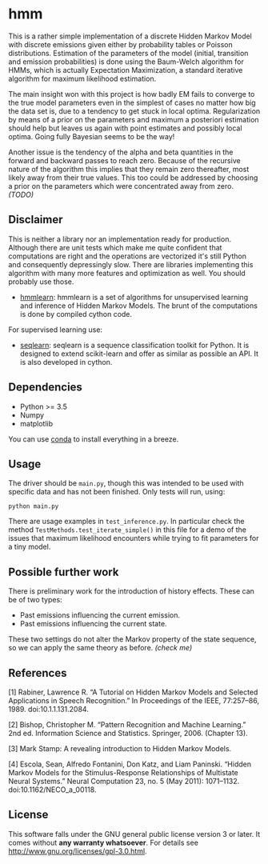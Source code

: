 # hmm

This is a rather simple implementation of a discrete Hidden Markov Model 
with discrete emissions given either by probability tables or Poisson
distributions. Estimation of the parameters of the model (initial, transition
and emission probabilities) is done using the Baum-Welch algorithm for HMMs,
which is actually Expectation Maximization, a standard iterative algorithm
for maximum likelihood estimation.

The main insight won with this project is how badly EM fails to converge
to the true model parameters even in the simplest of cases no matter how big
the data set is, due to a tendency to get stuck in local optima.
Regularization by means of a prior on the parameters and maximum a posteriori
estimation should help but leaves us again with point estimates and possibly
local optima. Going fully Bayesian seems to be the way!

Another issue is the tendency of the alpha and beta quantities in the forward
and backward passes to reach zero. Because of the recursive nature of the
algorithm this implies that they remain zero thereafter, most likely away
from their true values. This too could be addressed by choosing a prior on the
parameters which were concentrated away from zero. *(TODO)*


## Disclaimer

This is neither a library nor an implementation ready for production. Although
there are unit tests which make me quite confident that computations are right
and the operations are vectorized it's still Python and consequently
depressingly slow. There are libraries implementing this algorithm with many
more features and optimization as well. You should probably use those.

* [hmmlearn](https://github.com/hmmlearn): hmmlearn is a set of algorithms
  for unsupervised learning and inference of Hidden Markov Models. The brunt
  of the computations is done by compiled cython code.

For supervised learning use:

* [seqlearn](https://github.com/larsmans/seqlearn): seqlearn is a sequence
  classification toolkit for Python. It is designed to extend scikit-learn
  and offer as similar as possible an API. It is also developed in cython.

## Dependencies

* Python >= 3.5
* Numpy
* matplotlib

You can use [conda](http://conda.pydata.org/) to install everything in a
breeze.

## Usage

The driver should be `main.py`, though this was intended to be used with
specific data and has not been finished. Only tests will run, using:

``python main.py``

There are usage examples in `test_inference.py`. In particular check the
method `TestMethods.test_iterate_simple()` in this file for a demo of the
issues that maximum likelihood encounters while trying to fit parameters for
a tiny model.

## Possible further work

There is preliminary work for the introduction of history effects. These can
be of two types:

* Past emissions influencing the current emission.
* Past emissions influencing the current state.

These two settings do not alter the Markov property of the state sequence, so
we can apply the same theory as before. *(check me)*

## References

[1] Rabiner, Lawrence R. “A Tutorial on Hidden Markov Models and Selected
Applications in Speech Recognition.” In Proceedings of the
IEEE, 77:257–86, 1989. doi:10.1.1.131.2084.

[2] Bishop, Christopher M. “Pattern Recognition and Machine Learning.” 2nd ed.
Information Science and Statistics. Springer, 2006. (Chapter 13).

[3] Mark Stamp: A revealing introduction to Hidden Markov Models.

[4] Escola, Sean, Alfredo Fontanini, Don Katz, and Liam Paninski.
 “Hidden Markov Models for the Stimulus-Response Relationships of Multistate
 Neural Systems.” Neural Computation 23, no. 5 (May 2011): 1071–1132.
 doi:10.1162/NECO\_a\_00118.


## License

This software falls under the GNU general public license version 3 or later.
It comes without **any warranty whatsoever**.
For details see http://www.gnu.org/licenses/gpl-3.0.html.

